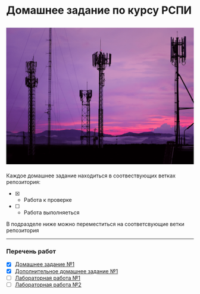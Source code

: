# Домашнее задание по курсу РСПИ

![РСПИ](png/антенны.png)
------

Каждое домашнее задание находиться в соотвествующих ветках репозитория:

 - [x] - Работа к проверке
 - [ ] - Работа выполняеться

В подразделе ниже можно переместиться на соответсвующие ветки репозитория

------
### Перечень работ
- [x] [Домашнее задание №1](https://github.com/AlfaIV/RFinfSystem/tree/hm1)
- [x] [Дополнительное домашнее задание №1](https://github.com/AlfaIV/RFinfSystem/tree/hm1_2)
- [ ] [Лабораторная работа №1](https://github.com/AlfaIV/RFinfSystem/tree/lab1)
- [ ] [Лабораторная работа №2](https://github.com/AlfaIV/RFinfSystem/tree/lab2)
